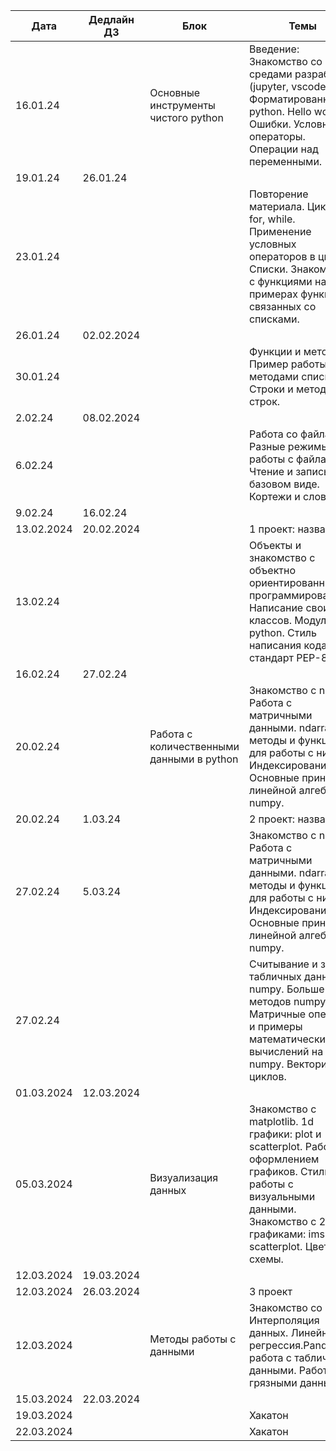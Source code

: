 | Дата       | Дедлайн ДЗ | Блок                                      | Темы                                                                                                                                                                                         | Формат  | Наличие ДЗ | Баллы |
|------------|------------|-------------------------------------------|----------------------------------------------------------------------------------------------------------------------------------------------------------------------------------------------|---------|------------|-------|
| 16.01.24   |            | Основные инструменты чистого python       | Введение: Знакомство со средами разработки (jupyter, vscode). Форматированние python. Hello world. Ошибки. Условные операторы. Операции над переменными.                                     | Лекция  |            |       |
| 19.01.24   | 26.01.24   |                                           |                                                                                                                                                                                              | Семинар | Есть       |       |
| 23.01.24   |            |                                           | Повторение материала. Циклы: for, while. Применение условных операторов в циклах. Списки. Знакомство с функциями на примерах функций связанных со списками.                                  | Лекция  |            |       |
| 26.01.24   | 02.02.2024 |                                           |                                                                                                                                                                                              | Семинар | Есть       |       |
| 30.01.24   |            |                                           | Функции и методы. Пример работы с методами списков. Строки и методы строк.                                                                                                                   | Лекция  |            |       |
| 2.02.24    | 08.02.2024 |                                           |                                                                                                                                                                                              | Семинар | Есть       |       |
| 6.02.24    |            |                                           | Работа со файлами. Разные режимы работы с файлами. Чтение и запись в базовом виде. Кортежи и словари.                                                                                        | Лекция  |            |       |
| 9.02.24    | 16.02.24   |                                           |                                                                                                                                                                                              | Семинар | Есть       |       |
| 13.02.2024 | 20.02.2024 |                                           | 1 проект: название                                                                                                                                                                           | Проект  | Есть       |       |
| 13.02.24   |            |                                           | Объекты и знакомство с объектно ориентированным программированием. Написание своих классов. Модули в python. Стиль написания кода, стандарт PEP-8                                            | Лекция  |            |       |
| 16.02.24   | 27.02.24   |                                           |                                                                                                                                                                                              | Семинар | Есть       |       |
| 20.02.24   |            | Работа с количественными данными в python | Знакомство с numpy. Работа с матричными данными. ndarray, методы и функции для работы с ними. Индексирование. Основные принципы линейной алгебры в numpy.                                    | Лекция  |            |       |
| 20.02.24   | 1.03.24    |                                           | 2 проект: название                                                                                                                                                                           | Проект  | Есть       |       |
| 27.02.24   | 5.03.24    |                                           | Знакомство с numpy. Работа с матричными данными. ndarray, методы и функции для работы с ними. Индексирование. Основные принципы линейной алгебры в numpy.                                    | Семинар | Есть       |       |
| 27.02.24   |            |                                           | Считывание и запись табличных данных в numpy. Больше методов numpy. Матричные операции и примеры математических вычислений на numpy. Векторизация циклов.                                    | Лекция  |            |       |
| 01.03.2024 | 12.03.2024 |                                           |                                                                                                                                                                                              | Семинар | Есть       |       |
| 05.03.2024 |            | Визуализация данных                       | Знакомство с matplotlib. 1d графики: plot и scatterplot. Работа с оформлением графиков. Стиль работы с визуальными данными. Знакомство с 2d графиками: imshow и scatterplot. Цветовые схемы. | Лекция  |            |       |
| 12.03.2024 | 19.03.2024 |                                           |                                                                                                                                                                                              | Семинар | Есть       |       |
| 12.03.2024 | 26.03.2024 |                                           | 3 проект                                                                                                                                                                                     | Проект  | Есть       |       |
| 12.03.2024 |            | Методы работы с данными                   | Знакомство со scipy. Интерполяция данных. Линейная регрессия.Pandas и работа с табличными данными. Работа с грязными данными.                                                                | Лекция  |            |       |
| 15.03.2024 | 22.03.2024 |                                           |                                                                                                                                                                                              | Семинар | Есть       |       |
| 19.03.2024 |            |                                           | Хакатон                                                                                                                                                                                      | Хакатон |            |       |
| 22.03.2024 |            |                                           | Хакатон                                                                                                                                                                                      |
